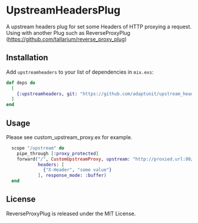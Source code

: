 # UpstreamHeadersPlug

A upstream headers plug for set some Headers of HTTP proxying a request.
Using with another Plug such as ReverseProxyPlug (https://github.com/tallarium/reverse_proxy_plug)

## Installation

Add `upstreamheaders` to your list of dependencies in `mix.exs`:

```elixir
def deps do
  [
    {:upstreamheaders, git: "https://github.com/adaptunit/upstream_headers/"}
  ]
end
```

## Usage

Please see custom_upstream_proxy.ex  for example.

```elixir
  scope "/upstream" do
    pipe_through [:proxy_protected]
    forward("/", CustomUpstreamProxy, upstream: "http://proxied.url:80/path",
            headers: [
              {"X-Header", "some value"}
            ], response_mode: :buffer)
  end
```


## License

ReverseProxyPlug is released under the MIT License.


